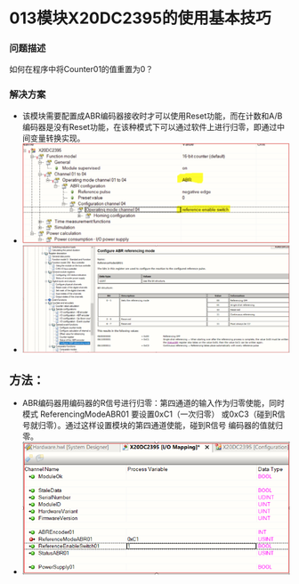 # 013模块X20DC2395的使用基本技巧
### 问题描述

如何在程序中将Counter01的值重置为0？
### 解决方案


- 该模块需要配置成ABR编码器接收时才可以使用Reset功能，而在计数和A/B编码器是没有Reset功能，在该种模式下可以通过软件上进行归零，即通过中间变量转换实现。
- ![Img](./FILES/013模块X20DC2395的使用基本技巧.md/img-20220910122507.png)
- ![Img](./FILES/013模块X20DC2395的使用基本技巧.md/img-20220910122622.png)

## 方法：
- ABR编码器用编码器的R信号进行归零：第四通道的输入作为归零使能，同时模式 ReferencingModeABR01 要设置0xC1（一次归零） 或0xC3（碰到R信号就归零）。通过这样设置模块的第四通道使能，碰到R信号 编码器的值就归零。
- ![Img](./FILES/013模块X20DC2395的使用基本技巧.md/img-20220910122654.png)
